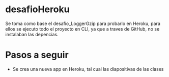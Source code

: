# desafioHeroku
Se toma como base el desafio_LoggerGzip para probarlo en Heroku, para ellos se ejecuto todo el proyecto en CLI, ya que a traves de GitHub, no se instalaban las depencias.

# Pasos a seguir
- Se crea una nueva app en Heroku, tal cual las diapositivas de las clases